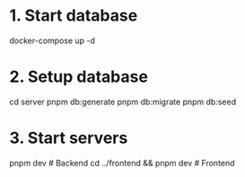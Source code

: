 # 1. Start database

docker-compose up -d

# 2. Setup database

cd server
pnpm db:generate
pnpm db:migrate
pnpm db:seed

# 3. Start servers

pnpm dev # Backend
cd ../frontend && pnpm dev # Frontend
